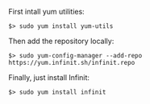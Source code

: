 <p>First intall yum utilities:</p>
<pre><code>$> sudo yum install yum-utils</code></pre>

<p>Then add the repository locally:</p>
<pre><code>$> sudo yum-config-manager --add-repo https://yum.infinit.sh/infinit.repo
</code></pre>

<p>Finally, just install Infinit:</p>

<pre><code>$> sudo yum install infinit
</code></pre>